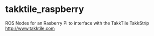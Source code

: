 takktile_raspberry
==================

ROS Nodes for an Rasberry Pi to interface with the TakkTile TakkStrip  http://www.takktile.com
